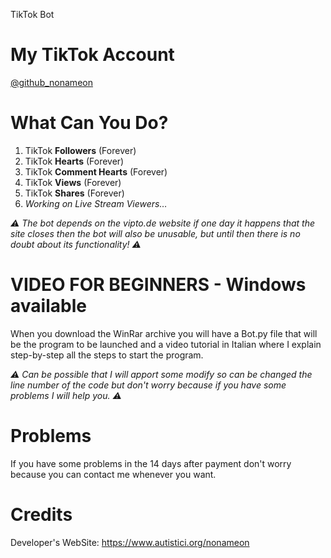 TikTok Bot


# My TikTok Account
[@github_nonameon](https://www.tiktok.com/@github_nonameon)

# What Can You Do?
1. TikTok **Followers** (Forever)
2. TikTok **Hearts** (Forever)
3. TikTok **Comment Hearts** (Forever)
4. TikTok **Views** (Forever)
5. TikTok **Shares** (Forever)
6. *Working on Live Stream Viewers…*

*⚠️ The bot depends on the vipto.de website if one day it happens that the site closes then the bot will also be unusable, but until then there is no doubt about its functionality! ⚠️*

# VIDEO FOR BEGINNERS - Windows available
When you download the WinRar archive you will have a Bot.py file that will be the program to be launched and a video tutorial in Italian where I explain step-by-step all the steps to start the program.

*⚠️ Can be possible that I will apport some modify so can be changed the line number of the code but don't worry because if you have some problems I will help you. ⚠️*

# Problems
If you have some problems in the 14 days after payment don't worry because you can contact me whenever you want.

# Credits
Developer's WebSite: https://www.autistici.org/nonameon

